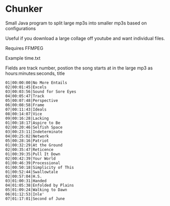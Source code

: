# Chunker
Small Java program to split large mp3s into smaller mp3s based on configurations

Useful if you download a large collage off youtube and want individual files. 

Requires FFMPEG 


Example time.txt

Fields are track number, postion the song starts at in the large mp3 as hours:minutes:seconds, title
```
01|00:00:00|No More Entails
02|00:01:45|Excels
03|00:03:56|Sound for Sore Eyes
04|00:05:47|Track
05|00:07:48|Perspective
06|00:08:58|Frame
07|00:11:43|Ideals
08|00:14:07|Vice
09|00:16:28|Lacking
01|00:18:17|Aspire to Be
02|00:20:46|Selfish Space
03|00:23:11|Indeterminate
04|00:25:02|Network
05|00:28:16|Patriot
01|00:32:29|At the Ground
02|00:35:47|Reticence
01|00:39:35|Pull It Down
02|00:42:39|Your World
01|00:46:39|Processional
01|00:50:18|Simplicity of This
01|00:52:44|Swallowtale
02|00:57:04|H.S.
03|01:00:31|Handed
04|01:05:38|Enfolded by Plains
05|01:09:24|Walking to Dawn
06|01:12:53|Inle'
07|01:17:01|Second of June

```
